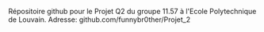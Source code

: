 Répositoire github pour le Projet Q2 du groupe 11.57 à l'Ecole Polytechnique de Louvain.
Adresse: github.com/funnybr0ther/Projet_2
